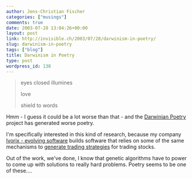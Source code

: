 ```yaml
---
author: Jens-Christian Fischer
categories: ["musings"]
comments: true
date: 2003-07-28 13:04:26+00:00
layout: post
link: http://invisible.ch/2003/07/28/darwinism-in-poetry/
slug: darwinism-in-poetry
tags: ["blog"]
title: Darwinism in Poetry
type: post
wordpress_id: 138
---
```


<blockquote>eyes closed illumines  

love   

shield to words</blockquote>


Hmm - I guess it could be a lot worse than that - and the [Darwinian Poetry](http://www.codeasart.com/poetry/darwin.html) project has generated worse poetry.

I'm specifically interested in this kind of research, because my company [Ivorix - evolving software](http://www.ivorix.com/) builds software that relies on some of the same mechanisms to [generate trading strategies](http://www.ivorix.com/en/products/nsf/index.html) for trading stocks.

Out of the work, we've done, I know that genetic algorithms have to power to come up with solutions to really hard problems. Poetry seems to be one of these....
